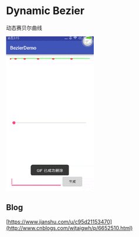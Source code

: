 # Dynamic  Bezier

动态赛贝尔曲线


   ![image](20180908032448.gif)

  
## Blog
[https://www.jianshu.com/u/c95d21153470](http://www.cnblogs.com/wjtaigwh/p/6652510.html)  

